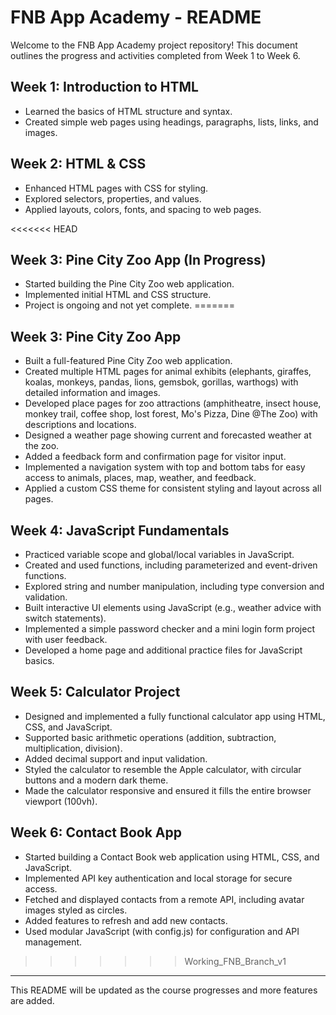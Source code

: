 # FNB App Academy - README

Welcome to the FNB App Academy project repository! This document outlines the progress and activities completed from Week 1 to Week 6.

## Week 1: Introduction to HTML
- Learned the basics of HTML structure and syntax.
- Created simple web pages using headings, paragraphs, lists, links, and images.

## Week 2: HTML & CSS
- Enhanced HTML pages with CSS for styling.
- Explored selectors, properties, and values.
- Applied layouts, colors, fonts, and spacing to web pages.

<<<<<<< HEAD
## Week 3: Pine City Zoo App (In Progress)
- Started building the Pine City Zoo web application.
- Implemented initial HTML and CSS structure.
- Project is ongoing and not yet complete.
=======

## Week 3: Pine City Zoo App
- Built a full-featured Pine City Zoo web application.
- Created multiple HTML pages for animal exhibits (elephants, giraffes, koalas, monkeys, pandas, lions, gemsbok, gorillas, warthogs) with detailed information and images.
- Developed place pages for zoo attractions (amphitheatre, insect house, monkey trail, coffee shop, lost forest, Mo's Pizza, Dine @The Zoo) with descriptions and locations.
- Designed a weather page showing current and forecasted weather at the zoo.
- Added a feedback form and confirmation page for visitor input.
- Implemented a navigation system with top and bottom tabs for easy access to animals, places, map, weather, and feedback.
- Applied a custom CSS theme for consistent styling and layout across all pages.

## Week 4: JavaScript Fundamentals
- Practiced variable scope and global/local variables in JavaScript.
- Created and used functions, including parameterized and event-driven functions.
- Explored string and number manipulation, including type conversion and validation.
- Built interactive UI elements using JavaScript (e.g., weather advice with switch statements).
- Implemented a simple password checker and a mini login form project with user feedback.
- Developed a home page and additional practice files for JavaScript basics.

## Week 5: Calculator Project
- Designed and implemented a fully functional calculator app using HTML, CSS, and JavaScript.
- Supported basic arithmetic operations (addition, subtraction, multiplication, division).
- Added decimal support and input validation.
- Styled the calculator to resemble the Apple calculator, with circular buttons and a modern dark theme.
- Made the calculator responsive and ensured it fills the entire browser viewport (100vh).

## Week 6: Contact Book App
- Started building a Contact Book web application using HTML, CSS, and JavaScript.
- Implemented API key authentication and local storage for secure access.
- Fetched and displayed contacts from a remote API, including avatar images styled as circles.
- Added features to refresh and add new contacts.
- Used modular JavaScript (with config.js) for configuration and API management.
>>>>>>> Working_FNB_Branch_v1

---

This README will be updated as the course progresses and more features are added.
